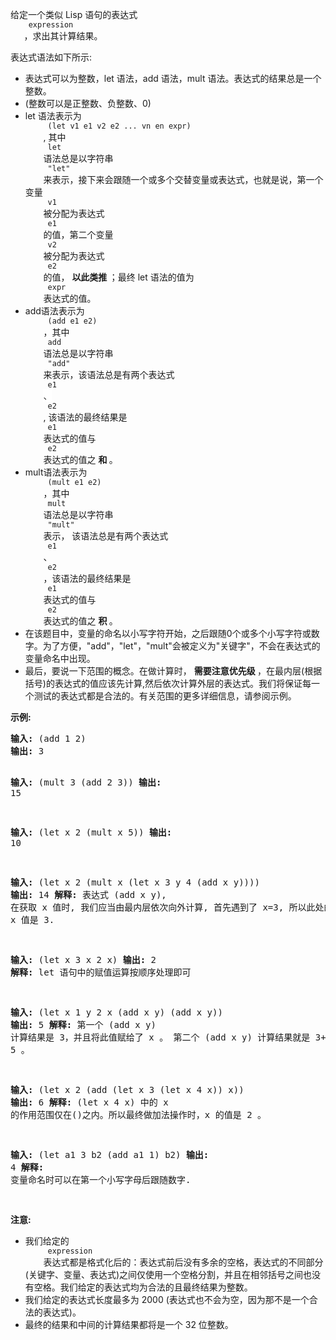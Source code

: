 <html>
 <body>
  <p>
   给定一个类似 Lisp 语句的表达式
   <code>
    expression
   </code>
   ，求出其计算结果。
  </p>
  <p>
   表达式语法如下所示:
  </p>
  <ul>
   <li>
    表达式可以为整数，let 语法，add 语法，mult 语法。表达式的结果总是一个整数。
   </li>
   <li>
    (整数可以是正整数、负整数、0)
   </li>
   <li>
    let 语法表示为
    <code>
     (let v1 e1 v2 e2 ... vn en expr)
    </code>
    , 其中
    <code>
     let
    </code>
    语法总是以字符串
    <code>
     "let"
    </code>
    来表示，接下来会跟随一个或多个交替变量或表达式，也就是说，第一个变量
    <code>
     v1
    </code>
    被分配为表达式
    <code>
     e1
    </code>
    的值，第二个变量
    <code>
     v2
    </code>
    被分配为表达式
    <code>
     e2
    </code>
    的值，
    <strong>
     以此类推
    </strong>
    ；最终 let 语法的值为
    <code>
     expr
    </code>
    表达式的值。
   </li>
   <li>
    add语法表示为
    <code>
     (add e1 e2)
    </code>
    ，其中
    <code>
     add
    </code>
    语法总是以字符串
    <code>
     "add"
    </code>
    来表示，该语法总是有两个表达式
    <code>
     e1
    </code>
    <font color="#333333" face="Helvetica Neue, Helvetica, Arial, sans-serif">
     <span style="background-color:#ffffff; font-size:14px">
      、
     </span>
    </font>
    <code>
     e2
    </code>
    , 该语法的最终结果是
    <code>
     e1
    </code>
    表达式的值与
    <code>
     e2
    </code>
    表达式的值之
    <strong>
     和
    </strong>
    。
   </li>
   <li>
    mult语法表示为
    <code>
     (mult e1 e2)
    </code>
    ，其中
    <code>
     mult
    </code>
    语法总是以字符串
    <code>
     "mult"
    </code>
    表示， 该语法总是有两个表达式
    <code>
     e1
    </code>
    、
    <code>
     e2
    </code>
    ，该语法的最终结果是
    <code>
     e1
    </code>
    表达式的值与
    <code>
     e2
    </code>
    表达式的值之
    <strong>
     积
    </strong>
    。
   </li>
   <li>
    在该题目中，变量的命名以小写字符开始，之后跟随0个或多个小写字符或数字。为了方便，"add"，"let"，"mult"会被定义为"关键字"，不会在表达式的变量命名中出现。
   </li>
   <li>
    最后，要说一下范围的概念。在做计算时，
    <strong>
     需要注意优先级
    </strong>
    ，在最内层(根据括号)的表达式的值应该先计算,然后依次计算外层的表达式。我们将保证每一个测试的表达式都是合法的。有关范围的更多详细信息，请参阅示例。
   </li>
  </ul>
  <p>
  </p>
  <p>
   <strong>
    示例:
   </strong>
  </p>
  <pre>
<strong>输入:</strong> (add 1 2)
<strong>输出:</strong> 3

<strong>输入:</strong> (mult 3 (add 2 3))
<strong>输出:</strong> 15

<strong>输入:</strong> (let x 2 (mult x 5))
<strong>输出:</strong> 10

<strong>输入:</strong> (let x 2 (mult x (let x 3 y 4 (add x y))))
<strong>输出:</strong> 14
<strong>解释:</strong> 
表达式 (add x y), 在获取 x 值时, 我们应当由最内层依次向外计算, 首先遇到了 x=3, 所以此处的 x 值是 3.


<strong>输入:</strong> (let x 3 x 2 x)
<strong>输出:</strong> 2
<strong>解释:</strong> let 语句中的赋值运算按顺序处理即可

<strong>输入:</strong> (let x 1 y 2 x (add x y) (add x y))
<strong>输出:</strong> 5
<strong>解释:</strong> 
第一个 (add x y) 计算结果是 3，并且将此值赋给了 x 。
第二个 (add x y) 计算结果就是 3+2 = 5 。

<strong>输入:</strong> (let x 2 (add (let x 3 (let x 4 x)) x))
<strong>输出:</strong> 6
<strong>解释:</strong> 
(let x 4 x) 中的 x 的作用范围仅在()之内。所以最终做加法操作时，x 的值是 2 。

<strong>输入:</strong> (let a1 3 b2 (add a1 1) b2) 
<strong>输出: </strong>4
<strong>解释:</strong> 
变量命名时可以在第一个小写字母后跟随数字.

</pre>
  <p>
  </p>
  <p>
   <strong>
    注意:
   </strong>
  </p>
  <ul>
   <li>
    我们给定的
    <code>
     expression
    </code>
    表达式都是格式化后的：表达式前后没有多余的空格，表达式的不同部分(关键字、变量、表达式)之间仅使用一个空格分割，并且在相邻括号之间也没有空格。我们给定的表达式均为合法的且最终结果为整数。
   </li>
   <li>
    我们给定的表达式长度最多为 2000 (表达式也不会为空，因为那不是一个合法的表达式)。
   </li>
   <li>
    最终的结果和中间的计算结果都将是一个 32 位整数。
   </li>
  </ul>
  <p>
  </p>
 </body>
</html>